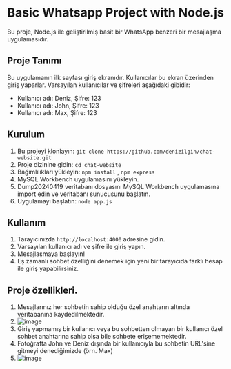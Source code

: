 # Basic Whatsapp Project with Node.js

Bu proje, Node.js ile geliştirilmiş basit bir WhatsApp benzeri bir mesajlaşma uygulamasıdır.

## Proje Tanımı

Bu uygulamanın ilk sayfası giriş ekranıdır. Kullanıcılar bu ekran üzerinden giriş yaparlar. Varsayılan kullanıcılar ve şifreleri aşağıdaki gibidir:

- Kullanıcı adı: Deniz, Şifre: 123
- Kullanıcı adı: John, Şifre: 123
- Kullanıcı adı: Max, Şifre: 123

## Kurulum

1. Bu projeyi klonlayın: `git clone https://github.com/denizilgin/chat-website.git`
2. Proje dizinine gidin: `cd chat-website`
3. Bağımlılıkları yükleyin: `npm install` , `npm express`
4. MySQL Workbench uygulamasını yükleyin.
5. Dump20240419 veritabanı dosyasını MySQL Workbench uygulamasına import edin ve veritabanı sunucusunu başlatın.
6. Uygulamayı başlatın: `node app.js`

## Kullanım

1. Tarayıcınızda `http://localhost:4000` adresine gidin.
2. Varsayılan kullanıcı adı ve şifre ile giriş yapın.
3. Mesajlaşmaya başlayın!
4. Eş zamanlı sohbet özelliğini denemek için yeni bir tarayıcıda farklı hesap ile giriş yapabilirsiniz.

## Proje özellikleri.
1. Mesajlarınız her sohbetin sahip olduğu özel anahtarın altında veritabanına kaydedilmektedir.
2. ![image](https://github.com/Denizilgin/chat-website/assets/36126098/bdd11c1d-03b5-4db5-90ae-eaea68e53494)
3. Giriş yapmamış bir kullanıcı veya bu sohbetten olmayan bir kullanıcı özel sohbet anahtarına sahip olsa bile sohbete erişememektedir.
4. Fotoğrafta John ve Deniz dışında bir kullanıcıyla bu sohbetin URL'sine gitmeyi denediğimizde (örn. Max)
5. ![image](https://github.com/Denizilgin/chat-website/assets/36126098/b97fd241-4f9f-4aa9-a83f-446aef794ab2)
   




